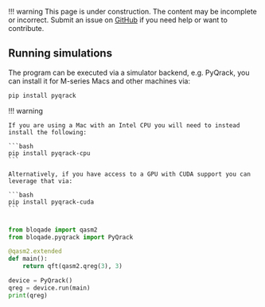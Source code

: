 !!! warning
    This page is under construction. The content may be incomplete or incorrect. Submit an issue
    on [GitHub](https://github.com/QuEraComputing/bloqade/issues/new) if you need help or want to
    contribute.

## Running simulations

The program can be executed via a simulator backend, e.g. PyQrack, you can install it for M-series Macs and other machines via:


```bash
pip install pyqrack
```

!!! warning

    If you are using a Mac with an Intel CPU you will need to instead install the following:

    ```bash
    pip install pyqrack-cpu
    ```

    Alternatively, if you have access to a GPU with CUDA support you can leverage that via:

    ```bash
    pip install pyqrack-cuda
    ```
    


```python

from bloqade import qasm2
from bloqade.pyqrack import PyQrack

@qasm2.extended
def main():
    return qft(qasm2.qreg(3), 3)

device = PyQrack()
qreg = device.run(main)
print(qreg)
```
